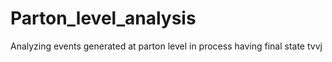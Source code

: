 # Parton_level_analysis
Analyzing events generated at parton level in process having final state tvvj
